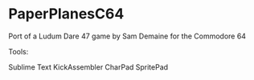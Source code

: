 # PaperPlanesC64
Port of a Ludum Dare 47 game by Sam Demaine for the Commodore 64

Tools:

Sublime Text
KickAssembler
CharPad
SpritePad

